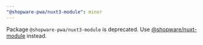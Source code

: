 ```yaml
---
"@shopware-pwa/nuxt3-module": minor
---
```


Package `@shopware-pwa/nuxt3-module` is deprecated. Use [@shopware/nuxt-module](https://www.npmjs.com/package/@shopware/nuxt-module) instead.
